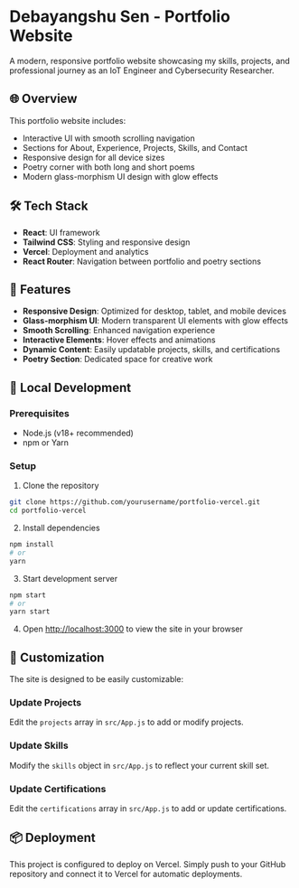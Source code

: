 # Debayangshu Sen - Portfolio Website

A modern, responsive portfolio website showcasing my skills, projects, and professional journey as an IoT Engineer and Cybersecurity Researcher.

## 🌐 Overview

This portfolio website includes:
- Interactive UI with smooth scrolling navigation
- Sections for About, Experience, Projects, Skills, and Contact
- Responsive design for all device sizes
- Poetry corner with both long and short poems
- Modern glass-morphism UI design with glow effects

## 🛠️ Tech Stack

- **React**: UI framework
- **Tailwind CSS**: Styling and responsive design
- **Vercel**: Deployment and analytics
- **React Router**: Navigation between portfolio and poetry sections

## 🚀 Features

- **Responsive Design**: Optimized for desktop, tablet, and mobile devices
- **Glass-morphism UI**: Modern transparent UI elements with glow effects
- **Smooth Scrolling**: Enhanced navigation experience
- **Interactive Elements**: Hover effects and animations
- **Dynamic Content**: Easily updatable projects, skills, and certifications
- **Poetry Section**: Dedicated space for creative work

## 🔧 Local Development

### Prerequisites
- Node.js (v18+ recommended)
- npm or Yarn

### Setup
1. Clone the repository
```bash
git clone https://github.com/yourusername/portfolio-vercel.git
cd portfolio-vercel
```

2. Install dependencies
```bash
npm install
# or
yarn
```

3. Start development server
```bash
npm start
# or
yarn start
```

4. Open [http://localhost:3000](http://localhost:3000) to view the site in your browser

## 📝 Customization

The site is designed to be easily customizable:

### Update Projects
Edit the `projects` array in `src/App.js` to add or modify projects.

### Update Skills
Modify the `skills` object in `src/App.js` to reflect your current skill set.

### Update Certifications
Edit the `certifications` array in `src/App.js` to add or update certifications.

## 📦 Deployment

This project is configured to deploy on Vercel. Simply push to your GitHub repository and connect it to Vercel for automatic deployments.

<!-- ## 📸 Preview

[Add screenshots or a link to the live site when available] -->

<!-- ## 📄 License

[Add your license information here] -->

<!-- ## 👨‍💻 Contact

- **Email**: debayangshusen@gmail.com
- **Phone**: +91 8822866953
- **WhatsApp**: +91 8403099279
- **LinkedIn**: [Debayangshu Sen](https://linkedin.com/in/debayangshusen)
- **GitHub**: [clamesys](https://github.com/clamesys)
- **Instagram**: [clame_sys](https://instagram.com/clame_sys) -->
